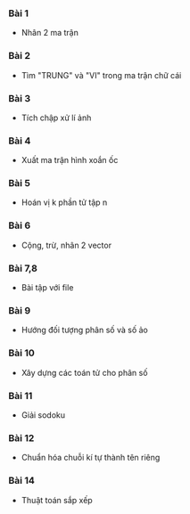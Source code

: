 ### Bài 1
  * Nhân 2 ma trận
### Bài 2
  * Tìm "TRUNG" và "VI" trong ma trận chữ cái
### Bài 3
  * Tích chập xử lí ảnh
### Bài 4
  * Xuất ma trận hình xoắn ốc
### Bài 5
  * Hoán vị k phần tử tập n
### Bài 6
  * Cộng, trừ, nhân 2 vector
### Bài 7,8
  * Bài tập với file
### Bài 9
  * Hướng đối tượng phân số và số ảo
### Bài 10
  * Xây dựng các toán tử cho phân số
### Bài 11
  * Giải sodoku
### Bài 12
  * Chuẩn hóa chuỗi kí tự thành tên riêng
### Bài 14
  * Thuật toán sắp xếp
 
